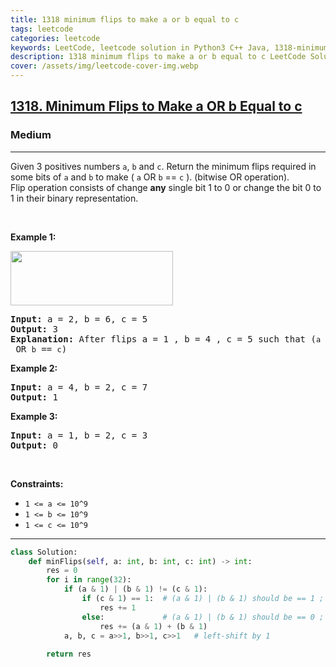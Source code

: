 ```yaml
---
title: 1318 minimum flips to make a or b equal to c
tags: leetcode
categories: leetcode
keywords: LeetCode, leetcode solution in Python3 C++ Java, 1318-minimum-flips-to-make-a-or-b-equal-to-c solution
description: 1318 minimum flips to make a or b equal to c LeetCode Solution Explained
cover: /assets/img/leetcode-cover-img.webp
---
```





<h2><a href="https://leetcode.com/problems/minimum-flips-to-make-a-or-b-equal-to-c/">1318. Minimum Flips to Make a OR b Equal to c</a></h2><h3>Medium</h3><hr><div><p>Given 3 positives numbers <code>a</code>, <code>b</code> and <code>c</code>. Return the minimum flips required in some bits of <code>a</code> and <code>b</code> to make (&nbsp;<code>a</code> OR <code>b</code> == <code>c</code>&nbsp;). (bitwise OR operation).<br>
Flip operation&nbsp;consists of change&nbsp;<strong>any</strong>&nbsp;single bit 1 to 0 or change the bit 0 to 1&nbsp;in their binary representation.</p>

<p>&nbsp;</p>
<p><strong>Example 1:</strong></p>

<p><img alt="" src="https://assets.leetcode.com/uploads/2020/01/06/sample_3_1676.png" style="width: 260px; height: 87px;"></p>

<pre><strong>Input:</strong> a = 2, b = 6, c = 5
<strong>Output:</strong> 3
<strong>Explanation: </strong>After flips a = 1 , b = 4 , c = 5 such that (<code>a</code> OR <code>b</code> == <code>c</code>)</pre>

<p><strong>Example 2:</strong></p>

<pre><strong>Input:</strong> a = 4, b = 2, c = 7
<strong>Output:</strong> 1
</pre>

<p><strong>Example 3:</strong></p>

<pre><strong>Input:</strong> a = 1, b = 2, c = 3
<strong>Output:</strong> 0
</pre>

<p>&nbsp;</p>
<p><strong>Constraints:</strong></p>

<ul>
	<li><code>1 &lt;= a &lt;= 10^9</code></li>
	<li><code>1 &lt;= b&nbsp;&lt;= 10^9</code></li>
	<li><code>1 &lt;= c&nbsp;&lt;= 10^9</code></li>
</ul></div>

---




```python
class Solution:
    def minFlips(self, a: int, b: int, c: int) -> int:
        res = 0
        for i in range(32):
            if (a & 1) | (b & 1) != (c & 1):
                if (c & 1) == 1:  # (a & 1) | (b & 1) should be == 1 ; so changing any of a, b we can get 1
                    res += 1      
                else:             # (a & 1) | (b & 1) should be == 0 ; is (a & 1) == 1 and (b & 1) == 1 we need to change both to 0 so res += 1; if any of them is 1 then change only 1 i.e. res += 1
                    res += (a & 1) + (b & 1) 
            a, b, c = a>>1, b>>1, c>>1   # left-shift by 1
        
        return res
```
